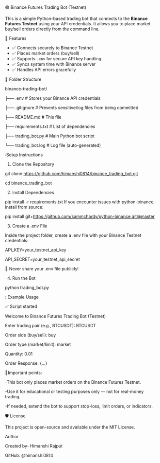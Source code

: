 🟢 Binance Futures Trading Bot (Testnet)

This is a simple Python-based trading bot that connects to the **Binance Futures Testnet** using your API credentials. It allows you to place market buy/sell orders directly from the command line.

🚀 Features

- ✅ Connects securely to Binance Testnet
- ✅ Places market orders (buy/sell)
- ✅ Supports `.env` for secure API key handling
- ✅ Syncs system time with Binance server
- ✅ Handles API errors gracefully

 📁 Folder Structure
 
binance-trading-bot/

├── .env # Stores your Binance API credentials

├── .gitignore # Prevents sensitive/log files from being committed

├── README.md # This file

├── requirements.txt # List of dependencies

├── trading_bot.py # Main Python bot script

└── trading_bot.log # Log file (auto-generated)

:Setup Instructions

1. Clone the Repository
   
git clone https://github.com/himanshi0814/binance_trading_bot.git

cd binance_trading_bot

2. Install Dependencies
   
pip install -r requirements.txt
If you encounter issues with python-binance, install from source:

pip install git+https://github.com/sammchardy/python-binance.git@master

3. Create a .env File

Inside the project folder, create a .env file with your Binance Testnet credentials:

API_KEY=your_testnet_api_key

API_SECRET=your_testnet_api_secret

🚨 Never share your .env file publicly!

4. Run the Bot
   
python trading_bot.py

: Example Usage

✅ Script started

Welcome to Binance Futures Trading Bot (Testnet)

Enter trading pair (e.g., BTCUSDT): BTCUSDT

Order side (buy/sell): buy

Order type (market/limit): market

Quantity: 0.01

Order Response:
{...}

📌Important points:

-This bot only places market orders on the Binance Futures Testnet.

-Use it for educational or testing purposes only — not for real-money trading.

-If needed, extend the bot to support stop-loss, limit orders, or indicators.

🛡️ License

This project is open-source and available under the MIT License.

 Author
 
Created by- Himanshi Rajput

 GitHub: @himanshi0814










